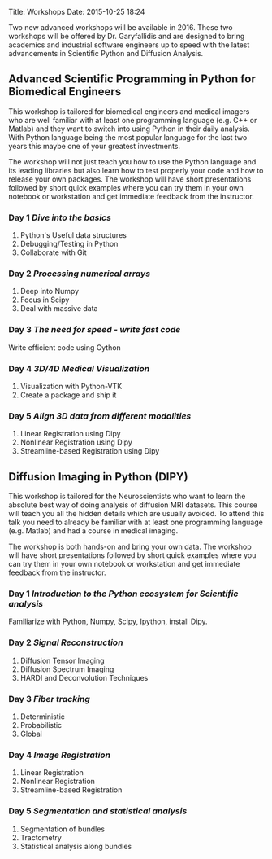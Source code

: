 Title: Workshops
Date: 2015-10-25 18:24 

Two new advanced workshops will be available in 2016. These two workshops will be offered by Dr. Garyfallidis and are designed to bring academics and industrial software engineers up to speed with the latest advancements in Scientific Python and Diffusion Analysis. 

## Advanced Scientific Programming in Python for Biomedical Engineers
This workshop is tailored for biomedical engineers and medical imagers who are well familiar with at least one programming language (e.g. C++ or Matlab) and they want to switch into using Python in their daily analysis. With Python language being the most popular language for the last two years this maybe one of your greatest investments. 

The workshop will not just teach you how to use the Python language and its leading libraries but also learn how to test properly your code and how to release your own packages. The workshop will have short presentations followed by short quick examples where you can try them in your own notebook or workstation and get immediate feedback from the instructor.

### Day 1 *Dive into the basics*
1. Python's Useful data structures
2. Debugging/Testing in Python
3. Collaborate with Git

### Day 2 *Processing numerical arrays*
1. Deep into Numpy
2. Focus in Scipy
3. Deal with massive data

### Day 3 *The need for speed - write fast code*
Write efficient code using Cython

### Day 4 *3D/4D Medical Visualization*
1. Visualization with Python-VTK 
2. Create a package and ship it

### Day 5 *Align 3D data from different modalities*
1. Linear Registration using Dipy
2. Nonlinear Registration using Dipy
3. Streamline-based Registration using Dipy


## Diffusion Imaging in Python (DIPY)
This workshop is tailored for the Neuroscientists who want to learn the absolute best way of doing analysis of diffusion MRI datasets. This course will teach you all the hidden details which are usually avoided. To attend this talk you need to already be familiar with at least one programming
language (e.g. Matlab) and had a course in medical imaging.

The workshop is both hands-on and bring your own data. The workshop will have short presentations followed by short quick examples where you can try them in your own notebook or workstation and get immediate feedback from the instructor.

### Day 1 *Introduction to the Python ecosystem for Scientific analysis*
Familiarize with Python, Numpy, Scipy, Ipython, install Dipy.

### Day 2 *Signal Reconstruction*
1. Diffusion Tensor Imaging
2. Diffusion Spectrum Imaging
3. HARDI and Deconvolution Techniques

### Day 3 *Fiber tracking*
1. Deterministic
2. Probabilistic
3. Global

### Day 4 *Image Registration*
1. Linear Registration 
2. Nonlinear Registration
3. Streamline-based Registration

### Day 5 *Segmentation and statistical analysis*
1. Segmentation of bundles
2. Tractometry
3. Statistical analysis along bundles
